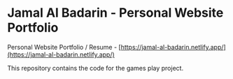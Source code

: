 # Jamal Al Badarin - Personal Website Portfolio
Personal Website Portfolio / Resume - [https://jamal-al-badarin.netlify.app/](https://jamal-al-badarin.netlify.app/)

This repository contains the code for the games play project.
